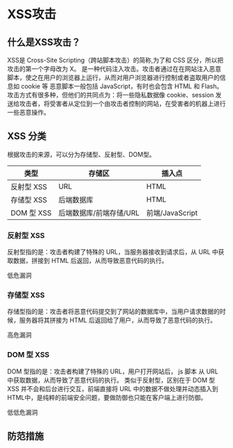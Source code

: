 # XSS攻击
## 什么是XSS攻击？
XSS是 Cross-Site Scripting（跨站脚本攻击）的简称,为了和 CSS 区分，所以把攻击的第一个字母改为 X。
是一种代码注入攻击。攻击者通过在在网站注入恶意脚本，使之在用户的浏览器上运行，从而对用户浏览器进行控制或者盗取用户的信息如 cookie 等
恶意脚本一般包括 JavaScript，有时也会包含 HTML 和 Flash。攻击方式有很多种，但他们的共同点为：将一些隐私数据像 cookie、session 发送给攻击者，将受害者从定位到一个由攻击者控制的网站，在受害者的机器上进行一些恶意操作。


## XSS 分类
根据攻击的来源，可以分为存储型、反射型、DOM型。

| 类型      | 存储区                  | 插入点          |
| --------- | ----------------------- | --------------- |
| 反射型 XSS | URL                     | HTML            |
| 存储型 XSS | 后端数据库              | HTML            |
| DOM 型 XSS  | 后端数据库/前端存储/URL | 前端/JavaScript |


### 反射型 XSS
反射型指的是：攻击者构建了特殊的 URL，当服务器接收到请求后，从 URL 中获取数据，拼接到 HTML 后返回，从而导致恶意代码的执行。

低危漏洞



### 存储型 XSS
存储型指的是：攻击者将恶意代码提交到了网站的数据库中，当用户请求数据的时候，服务器将其拼接为 HTML 后返回给了用户，从而导致了恶意代码的执行。

高危漏洞


### DOM 型 XSS
DOM 型指的是：攻击者构建了特殊的 URL，用户打开网站后， js 脚本 从 URL 中获取数据，从而导致了恶意代码的执行。
类似于反射型，区别在于 DOM 型 XSS 并不会和后台进行交互，前端直接将 URL 中的数据不做处理并动态插入到 HTML中，是纯粹的前端安全问题，要做防御也只能在客户端上进行防御。

低低危漏洞


## 防范措施


